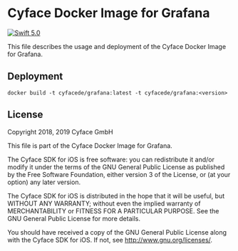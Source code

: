 Cyface Docker Image for Grafana
===============================

[![Swift 5.0](https://img.shields.io/badge/Grafana-6.3.3-blue
)](https://grafana.com/)

This file describes the usage and deployment of the Cyface Docker Image for Grafana.

Deployment
----------

`docker build -t cyfacede/grafana:latest -t cyfacede/grafana:<version>`

License
-------
Copyright 2018, 2019 Cyface GmbH

This file is part of the Cyface Docker Image for Grafana.

The Cyface SDK for iOS is free software: you can redistribute it and/or modify
it under the terms of the GNU General Public License as published by
the Free Software Foundation, either version 3 of the License, or
(at your option) any later version.

The Cyface SDK for iOS is distributed in the hope that it will be useful,
but WITHOUT ANY WARRANTY; without even the implied warranty of
MERCHANTABILITY or FITNESS FOR A PARTICULAR PURPOSE. See the
GNU General Public License for more details.

You should have received a copy of the GNU General Public License
along with the Cyface SDK for iOS. If not, see <http://www.gnu.org/licenses/>.
